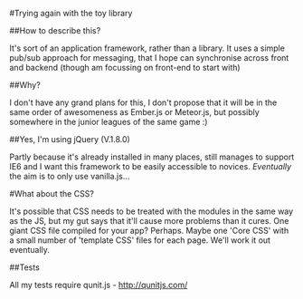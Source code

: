 #Trying again with the toy library

##How to describe this?

It's sort of an application framework, rather than a library. 
It uses a simple pub/sub approach for messaging, that I hope can synchronise across front and backend (though am focussing on front-end to start with)

##Why?

I don't have any grand plans for this, I don't propose that it will be in the same order of awesomeness as Ember.js or Meteor.js, but possibly somewhere in the junior leagues of the same game :)

##Yes, I'm using jQuery (V.1.8.0)

Partly because it's already installed in many places, still manages to support IE6 and I want this framework to be easily accessible to novices. *Eventually* the aim is to only use vanilla.js...

#What about the CSS?

It's possible that CSS needs to be treated with the modules in the same way as the JS, but my gut says that it'll cause more problems than it cures. One giant CSS file compiled for your app? Perhaps. Maybe one 'Core CSS' with a small number of 'template CSS' files for each page. We'll work it out eventually.

##Tests

All my tests require qunit.js - http://qunitjs.com/